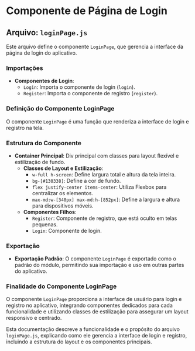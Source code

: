 # Componente de Página de Login

## Arquivo: `loginPage.js`

Este arquivo define o componente `LoginPage`, que gerencia a interface da página de login do aplicativo.

### Importações

- **Componentes de Login**:
  - `Login`: Importa o componente de login (`login`).
  - `Register`: Importa o componente de registro (`register`).

### Definição do Componente LoginPage

O componente `LoginPage` é uma função que renderiza a interface de login e registro na tela.

### Estrutura do Componente

- **Container Principal**: Div principal com classes para layout flexível e estilização de fundo.
  - **Classes de Layout e Estilização**:
    - `w-full h-screen`: Define largura total e altura da tela inteira.
    - `bg-[#130338]`: Define a cor de fundo.
    - `flex justify-center items-center`: Utiliza Flexbox para centralizar os elementos.
    - `max-md:w-[340px] max-md:h-[852px]`: Define a largura e altura para dispositivos móveis.
  - **Componentes Filhos**:
    - `Register`: Componente de registro, que está oculto em telas pequenas.
    - `Login`: Componente de login.

### Exportação

- **Exportação Padrão**: O componente `LoginPage` é exportado como o padrão do módulo, permitindo sua importação e uso em outras partes do aplicativo.

### Finalidade do Componente LoginPage

O componente `LoginPage` proporciona a interface de usuário para login e registro no aplicativo, integrando componentes dedicados para cada funcionalidade e utilizando classes de estilização para assegurar um layout responsivo e centrado.

Esta documentação descreve a funcionalidade e o propósito do arquivo `loginPage.js`, explicando como ele gerencia a interface de login e registro, incluindo a estrutura do layout e os componentes principais.
